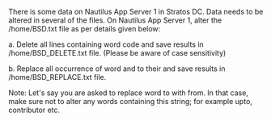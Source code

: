 There is some data on Nautilus App Server 1 in Stratos DC. Data needs to be altered in several of the files. On Nautilus App Server 1, alter the /home/BSD.txt file as per details given below:  



a. Delete all lines containing word code and save results in /home/BSD_DELETE.txt file. (Please be aware of case sensitivity)  

b. Replace all occurrence of word and to their and save results in /home/BSD_REPLACE.txt file.  

Note: Let's say you are asked to replace word to with from. In that case, make sure not to alter any words containing this string; for example upto, contributor etc.  